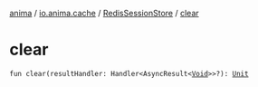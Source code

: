[anima](../../index.md) / [io.anima.cache](../index.md) / [RedisSessionStore](index.md) / [clear](./clear.md)

# clear

`fun clear(resultHandler: Handler<AsyncResult<`[`Void`](https://docs.oracle.com/javase/6/docs/api/java/lang/Void.html)`>>?): `[`Unit`](https://kotlinlang.org/api/latest/jvm/stdlib/kotlin/-unit/index.html)